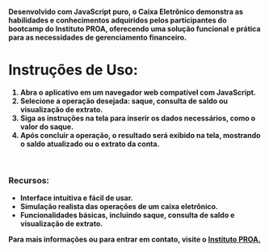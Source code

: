 <Strong>Desenvolvido com JavaScript puro, o Caixa Eletrônico demonstra as habilidades e conhecimentos adquiridos pelos participantes do bootcamp do Instituto PROA, oferecendo uma solução funcional e prática para as necessidades de gerenciamento financeiro.

<h1>Instruções de Uso:</h1>

<ol>
<li>Abra o aplicativo em um navegador web compatível com JavaScript.
<li>Selecione a operação desejada: saque, consulta de saldo ou visualização de extrato.
<li>Siga as instruções na tela para inserir os dados necessários, como o valor do saque.
<li>Após concluir a operação, o resultado será exibido na tela, mostrando o saldo atualizado ou o extrato da conta.
</ol><br>

<h3>Recursos:</h3>
<ul>
<li>Interface intuitiva e fácil de usar.
<li>Simulação realista das operações de um caixa eletrônico.
<li>Funcionalidades básicas, incluindo saque, consulta de saldo e visualização de extrato.
</ul>

Para mais informações ou para entrar em contato, visite o <a href="proa.org.br" target="_blank" >Instituto PROA.</a>